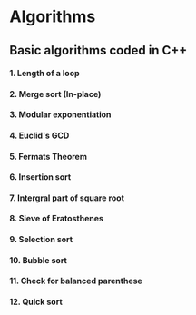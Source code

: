 # Algorithms
## Basic algorithms coded in C++
####  1. Length of a loop
####  2. Merge sort (In-place)
####  3. Modular exponentiation 
####  4. Euclid's GCD
####  5. Fermats Theorem
####  6. Insertion sort
####  7. Intergral part of square root
####  8. Sieve of Eratosthenes
####  9. Selection sort
####  10. Bubble sort
####  11. Check for balanced parenthese
####  12. Quick sort
